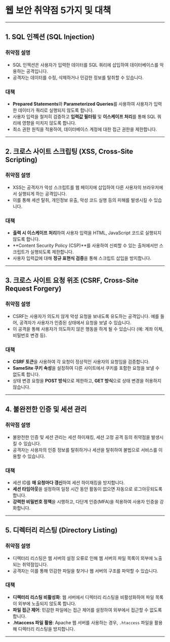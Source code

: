 # 웹 보안 취약점 5가지 및 대책

---

## 1. **SQL 인젝션 (SQL Injection)**

### 취약점 설명
- SQL 인젝션은 사용자가 입력한 데이터를 SQL 쿼리에 삽입하여 데이터베이스를 악용하는 공격입니다.
- 공격자는 데이터를 수정, 삭제하거나 민감한 정보를 탈취할 수 있습니다.

### 대책
- **Prepared Statements**와 **Parameterized Queries**를 사용하여 사용자가 입력한 데이터가 쿼리로 실행되지 않도록 합니다.
- 사용자 입력을 철저히 검증하고 **입력값 필터링** 및 **이스케이프 처리**를 통해 SQL 쿼리에 영향을 미치지 않도록 합니다.
- 최소 권한 원칙을 적용하여, 데이터베이스 계정에 대한 접근 권한을 제한합니다.

---

## 2. **크로스 사이트 스크립팅 (XSS, Cross-Site Scripting)**

### 취약점 설명
- XSS는 공격자가 악성 스크립트를 웹 페이지에 삽입하여 다른 사용자의 브라우저에서 실행되게 하는 공격입니다.
- 이를 통해 세션 탈취, 개인정보 유출, 악성 코드 실행 등의 피해를 발생시킬 수 있습니다.

### 대책
- **출력 시 이스케이프 처리**하여 사용자 입력을 HTML, JavaScript 코드로 실행되지 않도록 합니다.
- **Content Security Policy (CSP)**를 사용하여 신뢰할 수 있는 출처에서만 스크립트가 실행되도록 제한합니다.
- 사용자 입력값에 대해 **정규 표현식 검증**을 통해 스크립트 삽입을 방지합니다.

---

## 3. **크로스 사이트 요청 위조 (CSRF, Cross-Site Request Forgery)**

### 취약점 설명
- CSRF는 사용자가 의도치 않게 악성 요청을 보내도록 유도하는 공격입니다. 예를 들어, 공격자가 사용자가 인증된 상태에서 요청을 보낼 수 있습니다.
- 이 공격을 통해 사용자가 의도하지 않은 행동을 하게 될 수 있습니다 (예: 계좌 이체, 비밀번호 변경 등).

### 대책
- **CSRF 토큰**을 사용하여 각 요청이 정상적인 사용자의 요청임을 검증합니다.
- **SameSite 쿠키 속성**을 설정하여 다른 사이트에서 쿠키를 포함한 요청을 보낼 수 없도록 합니다.
- 상태 변경 요청을 **POST 방식**으로 제한하고, **GET 방식**으로 상태 변경을 허용하지 않습니다.

---

## 4. **불완전한 인증 및 세션 관리**

### 취약점 설명
- 불완전한 인증 및 세션 관리는 세션 하이재킹, 세션 고정 공격 등의 취약점을 발생시킬 수 있습니다.
- 공격자는 사용자의 인증 정보를 탈취하거나 세션을 탈취하여 불법으로 서비스를 이용할 수 있습니다.

### 대책
- 세션 ID를 **매 요청마다 갱신**하여 세션 하이재킹을 방지합니다.
- **세션 타임아웃**을 설정하여 일정 시간 동안 활동이 없으면 자동으로 로그아웃되도록 합니다.
- **강력한 비밀번호 정책**을 시행하고, 다단계 인증(MFA)을 적용하여 사용자 인증을 강화합니다.

---

## 5. **디렉터리 리스팅 (Directory Listing)**

### 취약점 설명
- 디렉터리 리스팅은 웹 서버의 설정 오류로 인해 웹 서버의 파일 목록이 외부에 노출되는 취약점입니다.
- 공격자는 이를 통해 민감한 파일을 찾거나 웹 서버의 구조를 파악할 수 있습니다.

### 대책
- **디렉터리 리스팅 비활성화**: 웹 서버에서 디렉터리 리스팅을 비활성화하여 파일 목록이 외부에 노출되지 않도록 합니다.
- **파일 접근 제어**: 민감한 파일에는 접근 제어를 설정하여 외부에서 접근할 수 없도록 합니다.
- **.htaccess 파일 활용**: Apache 웹 서버를 사용하는 경우, `.htaccess` 파일을 활용해 디렉터리 리스팅을 방지합니다.

---
